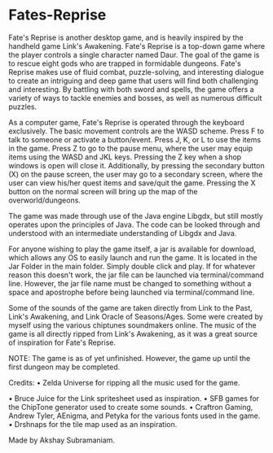 # Fates-Reprise
Fate's Reprise is another desktop game, and is heavily inspired by the handheld game Link's Awakening. Fate's Reprise is a top-down
game where the player controls a single character named Daur. The goal of the game is to rescue eight gods who are trapped in 
formidable dungeons. Fate's Reprise makes use of fluid combat, puzzle-solving, and interesting dialogue to create an intriguing and deep 
game that users will find both challenging and interesting. By battling with both sword and spells, the game offers a variety of 
ways to tackle enemies and bosses, as well as numerous difficult puzzles.

As a computer game, Fate's Reprise is operated through the keyboard exclusively. The basic movement controls are the WASD scheme. Press F to talk to someone or activate a button/event. Press J, K, or L to use the items in the game. Press Z to go to the pause menu, where the user may equip items using the WASD and JKL keys. Pressing the Z key when a shop windows is open will close it. Additionally, by pressing the secondary button (X) on the pause screen, the user may go to a secondary screen, where the user can view his/her quest items and save/quit the game. Pressing the X button on the normal screen will bring up the map of the overworld/dungeons. 

The game was made through use of the Java engine Libgdx, but still mostly operates upon the principles of Java. The code can be 
looked through and understood with an intermediate understanding of Libgdx and Java.

For anyone wishing to play the game itself, a jar is available for download, which allows any OS to easily launch and run the game. It is located in the Jar Folder in the main folder. Simply double click and play. If for whatever reason this doesn't work, the jar file can be launched via terminal/command line. However, the jar file name must be changed to something without a space and apostrophe before being launched via terminal/command line. 

Some of the sounds of the game are taken directly from Link to the Past, Link's Awakening, and Link Oracle of Seasons/Ages. Some were created by myself using the various chiptunes soundmakers online. The music of the game is all directly ripped from Link's Awakening, as it was a great source of inspiration for Fate's Reprise. 

NOTE: The game is as of yet unfinished. However, the game up until the first dungeon may be completed. 

Credits: 
•	Zelda Universe for ripping all the music used for the game.

•	Bruce Juice for the Link spritesheet used as inspiration. 
•	SFB games for the ChipTone generator used to create some sounds. 
•	Craftron Gaming, Andrew Tyler, AEnigma, and Petyka for the various fonts used in the game.
•	Drshnaps for the tile map used as an inspiration. 

Made by Akshay Subramaniam.
